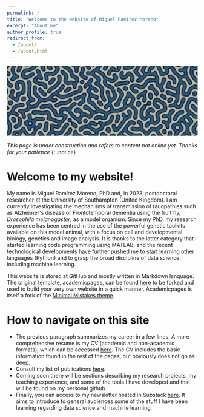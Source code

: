 ```yaml
---
permalink: /
title: "Welcome to the website of Miguel Ramírez Moreno"
excerpt: "About me"
author_profile: true
redirect_from: 
  - /about/
  - /about.html
---
```


<img width="1024" alt="image" src="https://raw.githubusercontent.com/miguelramirezmoreno/miguelramirezmoreno.github.io/master/images/header.png">



*This page is under construction and refers to content not online yet. Thanks for your patience*
{: .notice}

Welcome to my website!
======
My name is Miguel Ramírez Moreno, PhD and, in 2023, postdoctoral researcher at the University of Southampton (United Kingdom). I am currently investigating the mechanisms of transmission of tauopathies such as Alzheimer's disease or Frontotemporal dementia using the fruit fly, *Drosophila melanogaster*, as a model organism. Since my PhD, my research experience has been centred in the use of the powerful genetic toolkits available on this model animal, with a focus on cell and developmental biology, genetics and image analysis. It is thanks to the latter category that I started learning code programming using MATLAB, and the recent technological developments have further pushed me to start learning other languages (Python) and to grasp the broad discipline of data science, including machine learning.

This website is stored at GitHub and mostly written in Markdown language. The original template, academicpages, can be found  [here](https://github.com/academicpages/academicpages.github.io) to be forked and used to build your very own website in a quick manner. Academicpages is itself a fork of the  [Minimal Mistakes theme](https://mmistakes.github.io/minimal-mistakes/docs/configuration/).

How to navigate on this site
======
 - The previous paragraph summarizes my career in a few lines. A more comprehensive resume is my CV (academic and non-academic formats), which can be accessed [here](https://miguelramirezmoreno.github.io/cv/). The CV includes the basic information found in the rest of the pages, but obviously does not go as deep.
 - Consult my list of publications [here](https://miguelramirezmoreno.github.io/publications/).
 - Coming soon there will be sections describing my research projects, my teaching experience, and some of the tools I have developed and that will be found on my personal github.
 - Finally, you can access to my newsletter hosted in Substack [here](https://thebrainflyover.substack.com/). It aims to introduce to general audiences some of the stuff I have been learning regarding data science and machine learning.


